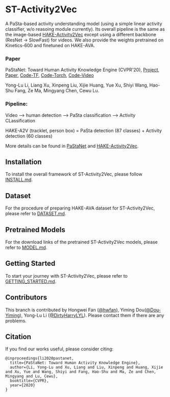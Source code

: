 <!-- # HAKE-Video
A video-based HAKE sub-project.

## HAKE-AVA PaSta Annotations
HAKE-AVA contains the human body part states (PaSta) annotations upon AVA v2.1 and covers all the labeled human instances. 
PaSta describes the action states of 10 human body parts, i.e., head, arms, hands, hip, legs, and feet.

TODO: fig depiction of ava video and hoi labels, pasta labels

For data preparation, please see this [[description]](https://github.com/DirtyHarryLYL/HAKE-Video/blob/ST-Activity2Vec/DATASET.md). -->

# ST-Activity2Vec

A PaSta-based activity understanding model (using a simple linear activity classifier, w/o reasoing module currently). Its overall pipeline is the same as the image-based [HAKE-Activity2Vec](https://github.com/DirtyHarryLYL/HAKE-Action-Torch/tree/Activity2Vec) except using a different backbone (ResNet -> SlowFast) for videos. We also provide the weights pretrained on Kinetics-600 and finetuned on HAKE-AVA.

<!-- # ST-Activity2Vec (ST-A2V) -->
<!-- General human activity feature extractor and human PaSta (part states) detector based on HAKE-A2V.
It works like an ImageNet/COCO pre-trained backbone, which aims at extracting multi-modal activity representation for downstream tasks like VQA, captioning, clustering, etc.  -->

### Paper
PaStaNet: Toward Human Activity Knowledge Engine (CVPR'20), [Project](http://hake-mvig.cn), [Paper](https://arxiv.org/abs/2004.00945), [Code-TF](https://github.com/DirtyHarryLYL/HAKE-Action), [Code-Torch](https://github.com/DirtyHarryLYL/HAKE-Action-Torch), [Code-Video](https://github.com/DirtyHarryLYL/HAKE-Video)

Yong-Lu Li, Liang Xu, Xinpeng Liu, Xijie Huang, Yue Xu, Shiyi Wang, Hao-Shu Fang, Ze Ma, Mingyang Chen, Cewu Lu.

### Pipeline: 
Video --> human detection --> PaSta classification --> Activity CLassification

HAKE-A2V (tracklet, person box) = PaSta detection (87 classes) + Activity detection (60 classes)

More details can be found in [PaStaNet](https://arxiv.org/pdf/2004.00945.pdf) and [HAKE-Activity2Vec](https://github.com/DirtyHarryLYL/HAKE-Action-Torch/tree/Activity2Vec).

<!-- <p align='center'>
    <img src="demo/a2v-demo.gif", height="400">
</p> -->

<!-- ## Full demo: [[YouTube]](https://t.co/hXiAYPXEuL?amp=1), [[bilibili]](https://www.bilibili.com/video/BV1s54y1Y76s)
#### Contents in demo, [[Description]](https://drive.google.com/file/d/1iZ57hKjus2lKbv1MAB-TLFrChSoWGD5e/view?usp=sharing)
<!-- - human ID & box & skeleton -->
<!-- - body part box & states -->
<!-- - human actions -->

## Installation
 To install the overall framework of ST-Activity2Vec, please follow [INSTALL.md](./INSTALL.md).

## Dataset
 For the procedure of preparing HAKE-AVA dataset for ST-Activity2Vec, please refer to [DATASET.md](./DATASET.md).

## Pretrained Models
 For the download links of the pretrained ST-Activity2Vec models, please refer to [MODEL.md](./MODEL.md).
 
## Getting Started
 To start your journey with ST-Activity2Vec, please refer to [GETTING_STARTED.md](./GETTING_STARTED.md).

## Contributors
 This branch is contributed by Hongwei Fan ([@hwfan](https://github.com/hwfan)), Yiming Dou([@Dou-Yiming](https://github.com/Dou-Yiming)), Yong-Lu Li ([@DirtyHarryLYL](https://github.com/DirtyHarryLYL)). Please contact them if there are any problems.
 
## Citation
 If you find our works useful, please consider citing:
```
@inproceedings{li2020pastanet,
  title={PaStaNet: Toward Human Activity Knowledge Engine},
  author={Li, Yong-Lu and Xu, Liang and Liu, Xinpeng and Huang, Xijie and Xu, Yue and Wang, Shiyi and Fang, Hao-Shu and Ma, Ze and Chen, Mingyang and Lu, Cewu},
  booktitle={CVPR},
  year={2020}
}
```

